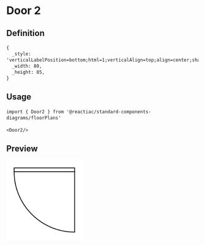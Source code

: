 # Door 2

## Definition

```
{
  _style: 'verticalLabelPosition=bottom;html=1;verticalAlign=top;align=center;shape=mxgraph.floorplan.doorRight;aspect=fixed;',
  _width: 80,
  _height: 85,
}
```

## Usage

```
import { Door2 } from '@reactiac/standard-components-diagrams/floorPlans'

<Door2/>
```

## Preview

<img src="./door-2.png" width="200"/>
